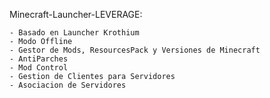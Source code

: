 Minecraft-Launcher-LEVERAGE:

	- Basado en Launcher Krothium
	- Modo Offline
	- Gestor de Mods, ResourcesPack y Versiones de Minecraft
	- AntiParches
	- Mod Control
	- Gestion de Clientes para Servidores
	- Asociacion de Servidores
